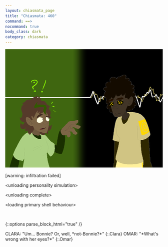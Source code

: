 ```yaml
---
layout: chiasmata_page
title: "Chiasmata: 460"
command: ==>
nocommand: true
body_class: dark
category: chiasmata
---
```


![460](/chiasmata/images/narrative/458.gif)

<div class="Computer">
<p>[warning: infiltration failed]</p>
<p>&lt;unloading personality simulation&gt;</p>
<p>&lt;unloading complete&gt;</p>
<p>&lt;loading primary shell behaviour&gt;</p>
</div>
<br>

{::options parse_block_html="true" /}
<div class="dialogue">
CLARA: "Um... Bonnie? Or, well, *not-Bonnie?*" 
{:.Clara}
OMAR: "*What's wrong with her eyes?*" 
{:.Omar}
</div>